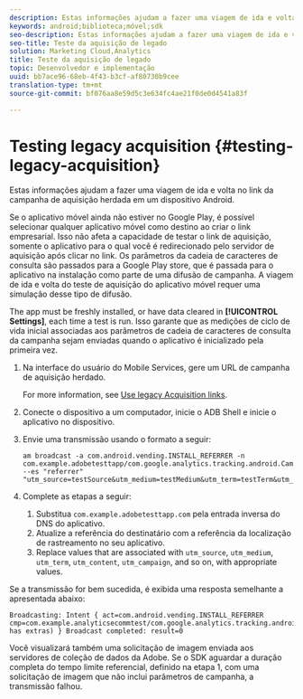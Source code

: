 ```yaml
---
description: Estas informações ajudam a fazer uma viagem de ida e volta no link da campanha de aquisição herdada em um dispositivo Android.
keywords: android;biblioteca;móvel;sdk
seo-description: Estas informações ajudam a fazer uma viagem de ida e volta no link da campanha de aquisição herdada em um dispositivo Android.
seo-title: Teste da aquisição de legado
solution: Marketing Cloud,Analytics
title: Teste da aquisição de legado
topic: Desenvolvedor e implementação
uuid: bb7ace96-68eb-4f43-b3cf-af80730b9cee
translation-type: tm+mt
source-git-commit: bf076aa8e59d5c3e634fc4ae21f0de0d4541a83f

---
```



# Testing legacy acquisition {#testing-legacy-acquisition}

Estas informações ajudam a fazer uma viagem de ida e volta no link da campanha de aquisição herdada em um dispositivo Android.

Se o aplicativo móvel ainda não estiver no Google Play, é possível selecionar qualquer aplicativo móvel como destino ao criar o link empresarial. Isso não afeta a capacidade de testar o link de aquisição, somente o aplicativo para o qual você é redirecionado pelo servidor de aquisição após clicar no link. Os parâmetros da cadeia de caracteres de consulta são passados para a Google Play store, que é passada para o aplicativo na instalação como parte de uma difusão de campanha. A viagem de ida e volta do teste de aquisição do aplicativo móvel requer uma simulação desse tipo de difusão.

The app must be freshly installed, or have data cleared in **[!UICONTROL Settings]**, each time a test is run. Isso garante que as medições de ciclo de vida inicial associadas aos parâmetros de cadeia de caracteres de consulta da campanha sejam enviadas quando o aplicativo é inicializado pela primeira vez.

1. Na interface do usuário do Mobile Services, gere um URL de campanha de aquisição herdado.

   For more information, see [Use legacy Acquisition links](/help/using/acquisition-main/c-marketing-links-builder/t-create-edit-adobe-links/c-use-legacy-acquisition-links/c-use-legacy-acquisition-links.md).
1. Conecte o dispositivo a um computador, inicie o ADB Shell e inicie o aplicativo no dispositivo. 
1. Envie uma transmissão usando o formato a seguir:

   ```
   am broadcast -a com.android.vending.INSTALL_REFERRER -n com.example.adobetesttapp/com.google.analytics.tracking.android.CampaignTrackingReceiver --es "referrer" "utm_source=testSource&utm_medium=testMedium&utm_term=testTerm&utm_content=testContent&utm_campaign=testCampaign&trackingcode=trackingvalue"
   ```

1. Complete as etapas a seguir:
   1. Substitua `com.example.adobetesttapp.com` pela entrada inversa do DNS do aplicativo.
   1. Atualize a referência do destinatário com a referência da localização de rastreamento no seu aplicativo.
   1. Replace values that are associated with `utm_source`, `utm_medium`, `utm_term`, `utm_content`, `utm_campaign`, and so on, with appropriate values.

Se a transmissão for bem sucedida, é exibida uma resposta semelhante a apresentada abaixo:

```
Broadcasting: Intent { act=com.android.vending.INSTALL_REFERRER cmp=com.example.analyticsecommtest/com.google.analytics.tracking.android.AnalyticsReceiver has extras) } Broadcast completed: result=0
```

Você visualizará também uma solicitação de imagem enviada aos servidores de coleção de dados da Adobe. Se o SDK aguardar a duração completa do tempo limite referencial, definido na etapa 1, com uma solicitação de imagem que não inclui parâmetros de campanha, a transmissão falhou.
